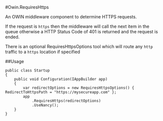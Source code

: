 #Owin.RequiresHttps

An OWIN middleware component to determine HTTPS requests.

If the request is `https` then the middleware will call the next item in the queue otherwise a HTTP Status Code of 401 is returned and the request is ended.

There is an optional RequiresHttpsOptions tool which will route any `http` traffic to a `https` location if specified

##Usage

	public class Startup
    {
        public void Configuration(IAppBuilder app)
        {
            var redirectOptions = new RequiresHttpsOptions() { RedirectToHttpsPath = "https://mysecureapp.com" };
            app
                .RequiresHttps(redirectOptions)
                .UseNancy();
        }
    }

